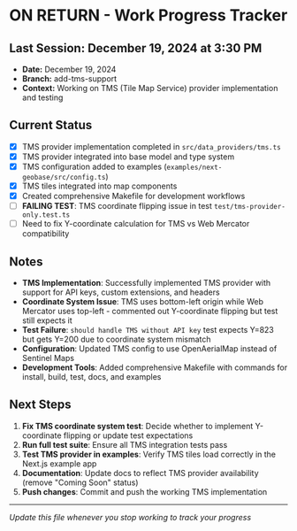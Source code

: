 # ON RETURN - Work Progress Tracker

## Last Session: December 19, 2024 at 3:30 PM
- **Date:** December 19, 2024
- **Branch:** add-tms-support
- **Context:** Working on TMS (Tile Map Service) provider implementation and testing

## Current Status
- [x] TMS provider implementation completed in `src/data_providers/tms.ts`
- [x] TMS provider integrated into base model and type system
- [x] TMS configuration added to examples (`examples/next-geobase/src/config.ts`)
- [x] TMS tiles integrated into map components
- [x] Created comprehensive Makefile for development workflows
- [ ] **FAILING TEST**: TMS coordinate flipping issue in test `test/tms-provider-only.test.ts`
- [ ] Need to fix Y-coordinate calculation for TMS vs Web Mercator compatibility

## Notes
- **TMS Implementation**: Successfully implemented TMS provider with support for API keys, custom extensions, and headers
- **Coordinate System Issue**: TMS uses bottom-left origin while Web Mercator uses top-left - commented out Y-coordinate flipping but test still expects it
- **Test Failure**: `should handle TMS without API key` test expects Y=823 but gets Y=200 due to coordinate system mismatch
- **Configuration**: Updated TMS config to use OpenAerialMap instead of Sentinel Maps
- **Development Tools**: Added comprehensive Makefile with commands for install, build, test, docs, and examples

## Next Steps
1. **Fix TMS coordinate system test**: Decide whether to implement Y-coordinate flipping or update test expectations
2. **Run full test suite**: Ensure all TMS integration tests pass
3. **Test TMS provider in examples**: Verify TMS tiles load correctly in the Next.js example app
4. **Documentation**: Update docs to reflect TMS provider availability (remove "Coming Soon" status)
5. **Push changes**: Commit and push the working TMS implementation

---
*Update this file whenever you stop working to track your progress*
